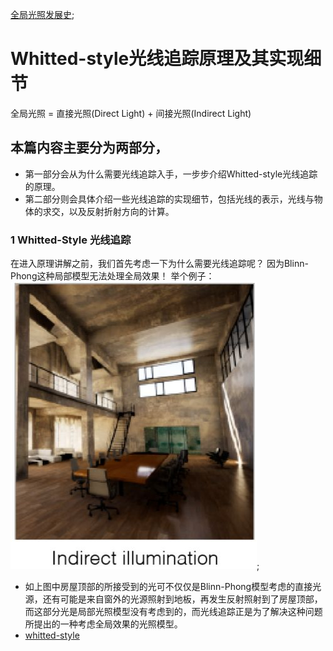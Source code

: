 <!--
 * @Author: yangyanan 3288077283@qq.com
 * @Date: 2022-07-26 13:44:36
 * @LastEditors: yangyanan 3288077283@qq.com
 * @LastEditTime: 2022-07-26 14:34:35
 * @FilePath: /分享/webgl/笔记/03着色/光照/02-Whitted-Style光线追踪原理详解及实现细节.md
 * @Description: 这是默认设置,请设置`customMade`, 打开koroFileHeader查看配置 进行设置: https://github.com/OBKoro1/koro1FileHeader/wiki/%E9%85%8D%E7%BD%AE
-->
[全局光照发展史](https://www.pianshen.com/article/9391997170/);
# Whitted-style光线追踪原理及其实现细节
全局光照 = 直接光照(Direct Light) + 间接光照(Indirect Light)
## 本篇内容主要分为两部分，
* 第一部分会从为什么需要光线追踪入手，一步步介绍Whitted-style光线追踪的原理。
* 第二部分则会具体介绍一些光线追踪的实现细节，包括光线的表示，光线与物体的求交，以及反射折射方向的计算。
### 1 Whitted-Style 光线追踪
在进入原理讲解之前，我们首先考虑一下为什么需要光线追踪呢？ 因为Blinn-Phong这种局部模型无法处理全局效果！ 举个例子：
![image](../../../assets/whitted-style.jpg);

* 如上图中房屋顶部的所接受到的光可不仅仅是Blinn-Phong模型考虑的直接光源，还有可能是来自窗外的光源照射到地板，再发生反射照射到了房屋顶部，而这部分光是局部光照模型没有考虑到的，而光线追踪正是为了解决这种问题所提出的一种考虑全局效果的光照模型。
* [whitted-style](https://blog.csdn.net/weixin_46954788/article/details/121769336)





